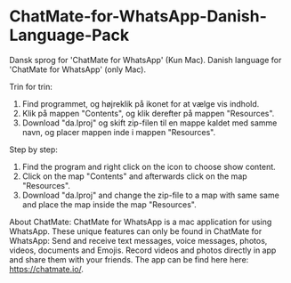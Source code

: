 # ChatMate-for-WhatsApp-Danish-Language-Pack
Dansk sprog for 'ChatMate for WhatsApp' (Kun Mac).
Danish language for 'ChatMate for WhatsApp' (only Mac).


Trin for trin:
1. Find programmet, og højreklik på ikonet for at vælge vis indhold.
2. Klik på mappen "Contents", og klik derefter på mappen "Resources".
3. Download "da.lproj" og skift zip-filen til en mappe kaldet med samme navn, og placer mappen inde i mappen "Resources".

Step by step:
1. Find the program and right click on the icon to choose show content.
2. Click on the map "Contents" and afterwards click on the map "Resources".
3. Download "da.lproj" and change the zip-file to a map with same same and place the map inside the map "Resources". 

About ChatMate:
ChatMate for WhatsApp is a mac application for using WhatsApp. These unique features can only be found in ChatMate for WhatsApp: Send and receive text messages, voice messages, photos, videos, documents and Emojis. Record videos and photos directly in app and share them with your friends. The app can be find here here: https://chatmate.io/.
